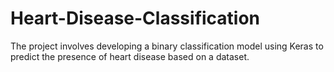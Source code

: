 # Heart-Disease-Classification
The project involves developing a binary classification model using Keras to predict the presence of heart disease based on a dataset. 
